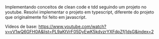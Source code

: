 Implementando conceitos de clean code e tdd seguindo um projeto no youtube. Resolvi implementar o projeto em typescript, diferente do projeto que originalmente foi feito em javascript.

Vídeos de base:
https://www.youtube.com/watch?v=vV1wQ6GFH0A&list=PL9aKtVrF05DyEwK5kdvzrYXFdpZfj1dsG&index=2
